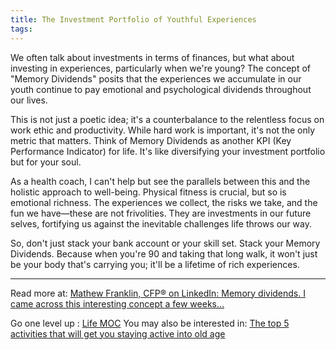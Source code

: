 ```yaml
---
title: The Investment Portfolio of Youthful Experiences
tags:
---
```


We often talk about investments in terms of finances, but what about investing in experiences, particularly when we're young? The concept of "Memory Dividends" posits that the experiences we accumulate in our youth continue to pay emotional and psychological dividends throughout our lives.

This is not just a poetic idea; it's a counterbalance to the relentless focus on work ethic and productivity. While hard work is important, it's not the only metric that matters. Think of Memory Dividends as another KPI (Key Performance Indicator) for life. It's like diversifying your investment portfolio but for your soul.

As a health coach, I can't help but see the parallels between this and the holistic approach to well-being. Physical fitness is crucial, but so is emotional richness. The experiences we collect, the risks we take, and the fun we have—these are not frivolities. They are investments in our future selves, fortifying us against the inevitable challenges life throws our way.

So, don't just stack your bank account or your skill set. Stack your Memory Dividends. Because when you're 90 and taking that long walk, it won't just be your body that's carrying you; it'll be a lifetime of rich experiences.

----

Read more at: [Mathew Franklin, CFP® on LinkedIn: Memory dividends. I came across this interesting concept a few weeks…](https://www.linkedin.com/posts/mathewfranklin_memory-dividends-i-came-across-this-interesting-activity-7089363664280956928-XQ5R#:~:text=The%20idea%20of%20memory%20dividends,recount%20these%20memories%20going%20forward.)

Go one level up : [Life MOC](Maps/Life%20MOC.md)
You may also be interested in: [The top 5 activities that will get you staying active into old age](Notes/The%20top%205%20activities%20that%20will%20get%20you%20staying%20active%20into%20old%20age.md)